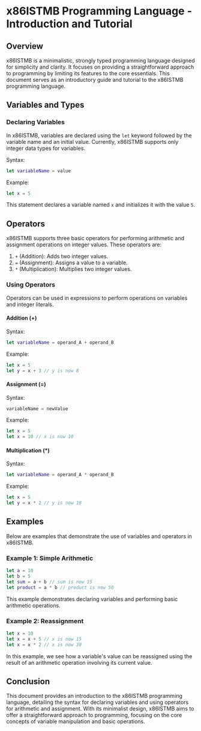 # x86ISTMB Programming Language - Introduction and Tutorial

## Overview

x86ISTMB is a minimalistic, strongly typed programming language designed for simplicity and clarity. It focuses on providing a straightforward approach to programming by limiting its features to the core essentials. This document serves as an introductory guide and tutorial to the x86ISTMB programming language.

## Variables and Types

### Declaring Variables

In x86ISTMB, variables are declared using the `let` keyword followed by the variable name and an initial value. Currently, x86ISTMB supports only integer data types for variables.

Syntax:

```swift
let variableName = value
```

Example:

```swift
let x = 5
```

This statement declares a variable named `x` and initializes it with the value `5`.

## Operators

x86ISTMB supports three basic operators for performing arithmetic and assignment operations on integer values. These operators are:

1. `+` (Addition): Adds two integer values.
2. `=` (Assignment): Assigns a value to a variable.
3. `*` (Multiplication): Multiplies two integer values.

### Using Operators

Operators can be used in expressions to perform operations on variables and integer literals.

#### Addition (+)

Syntax:

```swift
let variableName = operand_A + operand_B
```

Example:

```swift
let x = 5
let y = x + 3 // y is now 8
```

#### Assignment (=)

Syntax:

```swift
variableName = newValue
```

Example:

```swift
let x = 5
let x = 10 // x is now 10
```

#### Multiplication (*)

Syntax:

```swift
let variableName = operand_A * operand_B
```

Example:

```swift
let x = 5
let y = x * 2 // y is now 10
```

## Examples

Below are examples that demonstrate the use of variables and operators in x86ISTMB.

### Example 1: Simple Arithmetic

```swift
let a = 10
let b = 5
let sum = a + b // sum is now 15
let product = a * b // product is now 50
```

This example demonstrates declaring variables and performing basic arithmetic operations.

### Example 2: Reassignment

```swift
let x = 10
let x = x + 5 // x is now 15
let x = x * 2 // x is now 30
```

In this example, we see how a variable's value can be reassigned using the result of an arithmetic operation involving its current value.

## Conclusion

This document provides an introduction to the x86ISTMB programming language, detailing the syntax for declaring variables and using operators for arithmetic and assignment. With its minimalist design, x86ISTMB aims to offer a straightforward approach to programming, focusing on the core concepts of variable manipulation and basic operations.
